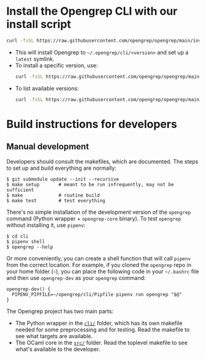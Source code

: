 # Install the Opengrep CLI with our install script

```sh
curl -fsSL https://raw.githubusercontent.com/opengrep/opengrep/main/install.sh | bash
```

- This will install Opengrep to `~/.opengrep/cli/<version>` and set up a `latest` symlink.
- To install a specific version, use:
  ```sh
  curl -fsSL https://raw.githubusercontent.com/opengrep/opengrep/main/install.sh | bash -s -- -v v1.4.0
  ```
- To list available versions:
  ```sh
  curl -fsSL https://raw.githubusercontent.com/opengrep/opengrep/main/install.sh | bash -s -- -l
  ```

# Build instructions for developers

## Manual development

Developers should consult the makefiles, which are documented.
The steps to set up and build everything are normally:

```
$ git submodule update --init --recursive
$ make setup       # meant to be run infrequently, may not be sufficient
$ make             # routine build
$ make test        # test everything
```

There's no simple installation of the development version of the
`opengrep` command (Python wrapper + `opengrep-core` binary). To test
`opengrep` without installing it, use `pipenv`:

```
$ cd cli
$ pipenv shell
$ opengrep --help
```

Or more conveniently, you can create a shell function that will call
`pipenv` from the correct location. For example, if you cloned the
`opengrep` repo in your home folder (`~`), you can place the following
code in your `~/.bashrc` file and then use `opengrep-dev` as your
`opengrep` command:

```
opengrep-dev() {
  PIPENV_PIPFILE=~/opengrep/cli/Pipfile pipenv run opengrep "$@"
}
```

The Opengrep project has two main parts:

- The Python wrapper in the [`cli/`](cli) folder, which has its own
  makefile needed for some preprocessing and for testing.
  Read the makefile to see what targets are available.
- The OCaml core in the [`src/`](src) folder.
  Read the toplevel makefile to see what's available to the developer.
